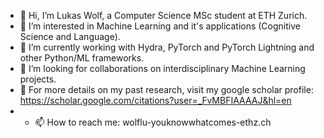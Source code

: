 - 👋 Hi, I’m Lukas Wolf, a Computer Science MSc student at ETH Zurich.
- 👀 I’m interested in Machine Learning and it's applications (Cognitive Science and Language). 
- 🌱 I’m currently working with Hydra, PyTorch and PyTorch Lightning and other Python/ML frameworks. 
- 💞️ I’m looking for collaborations on interdisciplinary Machine Learning projects. 
- 📄 For more details on my past research, visit my google scholar profile: https://scholar.google.com/citations?user=_FvMBFIAAAAJ&hl=en
- - 📫 How to reach me: wolflu-youknowwhatcomes-ethz.ch

<!---
lu-wo/lu-wo is a ✨ special ✨ repository because its `README.md` (this file) appears on your GitHub profile.
You can click the Preview link to take a look at your changes.
--->
